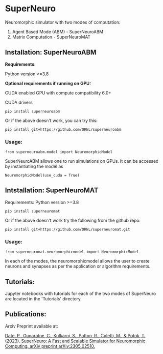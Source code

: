 # SuperNeuro
Neuromorphic simulator with two modes of computation:

1. Agent Based Mode (ABM) - SuperNeuroABM
2. Matrix  Computation - SuperNeuroMAT

## Installation: SuperNeuroABM

**Requirements:**

Python version >=3.8

**Optional requirements if running on GPU:**

CUDA enabled GPU with compute compatibility 6.0+

CUDA drivers

`pip install superneuroabm`

Or if the above doesn't work, you can try this:

`pip install git+https://github.com/ORNL/superneuroabm`

### Usage: 
`from superneuroabm.model import NeuromorphicModel`

SuperNeuroABM allows one to run simulations on GPUs. It can be accessed by instantiating the model as 

`NeuromorphicModel(use_cuda = True)`


## Intstallation: SuperNeuroMAT

Requirements: Python version >=3.8

`pip install superneuromat`

Or if the above doesn't work try the following from the github repo:

`pip install git+https://github.com/ORNL/superneuromat.git`

### Usage:

`from superneuromat.neuromorphicmodel import NeuromorphicModel`

In each of the modes, the neuromorphicmodel allows the user to create neurons and synapses as per the application or algorithm requirements.

## Tutorials:
Jupyter notebooks with tutorials for each of the two modes of SuperNeuro are located in the 'Tutorials' directory.

## Publications:
Arxiv Preprint available at:

[Date. P., Gunaratne, C., Kulkarni, S., Patton, R., Coletti, M., & Potok, T. (2023). SuperNeuro: A Fast and Scalable Simulator for Neuromorphic Computing. arXiv preprint arXiv:2305.02510.
](https://arxiv.org/abs/2305.02510)
